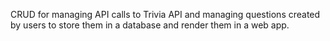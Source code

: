CRUD for managing API calls to Trivia API and managing questions created by users to store them in a database and render them in a web app.
